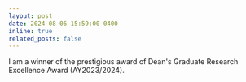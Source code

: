 ```yaml
---
layout: post
date: 2024-08-06 15:59:00-0400
inline: true
related_posts: false
---
```


 I am a winner of the prestigious award of Dean\'s Graduate Research Excellence Award (AY2023/2024).
